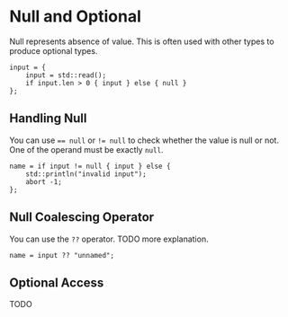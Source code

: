 # Null and Optional

Null represents absence of value. This is often used with other types to produce optional types.

```butter
input = {
    input = std::read();
    if input.len > 0 { input } else { null }
};
```

## Handling Null

You can use `== null` or `!= null` to check whether the value is null or not. One of the operand must be exactly `null`.

```butter
name = if input != null { input } else {
    std::println("invalid input");
    abort -1;
};
```

## Null Coalescing Operator

You can use the `??` operator. TODO more explanation.

```butter
name = input ?? "unnamed";
```

## Optional Access

TODO
